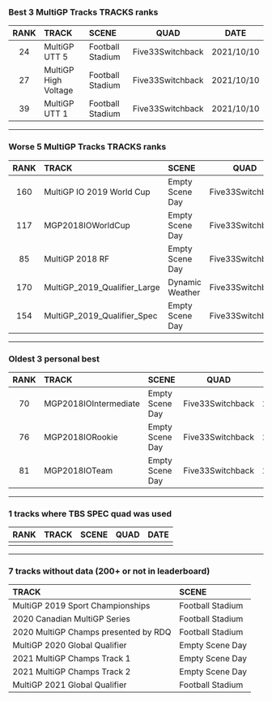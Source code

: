 ### Best 3 MultiGP Tracks TRACKS ranks
|RANK|TRACK|SCENE|QUAD|DATE|
|:---:|:---|:---|:---:|:---:|
|24|MultiGP UTT 5|Football Stadium|Five33Switchback|2021/10/10|
|27|MultiGP High Voltage|Football Stadium|Five33Switchback|2021/10/10|
|39|MultiGP UTT 1|Football Stadium|Five33Switchback|2021/10/10|
---
### Worse 5 MultiGP Tracks TRACKS ranks
|RANK|TRACK|SCENE|QUAD|DATE|
|:---:|:---|:---|:---:|:---:|
|160|MultiGP IO 2019 World Cup|Empty Scene Day|Five33Switchback|2021/05/08|
|117|MGP2018IOWorldCup|Empty Scene Day|Five33Switchback|2021/05/07|
|85|MultiGP 2018 RF|Empty Scene Day|Five33Switchback|2021/05/07|
|170|MultiGP_2019_Qualifier_Large|Dynamic Weather|Five33Switchback|2021/07/31|
|154|MultiGP_2019_Qualifier_Spec|Empty Scene Day|Five33Switchback|2021/05/08|
---
### Oldest 3 personal best
|RANK|TRACK|SCENE|QUAD|DATE|
|:---:|:---|:---|:---:|:---:|
|70|MGP2018IOIntermediate|Empty Scene Day|Five33Switchback|2021/05/07|
|76|MGP2018IORookie|Empty Scene Day|Five33Switchback|2021/05/07|
|81|MGP2018IOTeam|Empty Scene Day|Five33Switchback|2021/05/07|
---
### 1 tracks where TBS SPEC quad was used
|RANK|TRACK|SCENE|QUAD|DATE|
|:---:|:---|:---|:---:|:---:|
||||||
---
### 7 tracks without data (200+ or not in leaderboard)
|TRACK|SCENE|
|:---|:---|
|MultiGP 2019 Sport Championships|Football Stadium|
|2020 Canadian MultiGP Series|Football Stadium|
|2020 MultiGP Champs presented by RDQ|Football Stadium|
|MultiGP 2020 Global Qualifier|Empty Scene Day|
|2021 MultiGP Champs Track 1|Empty Scene Day|
|2021 MultiGP Champs Track 2|Empty Scene Day|
|MultiGP 2021 Global Qualifier|Football Stadium|
